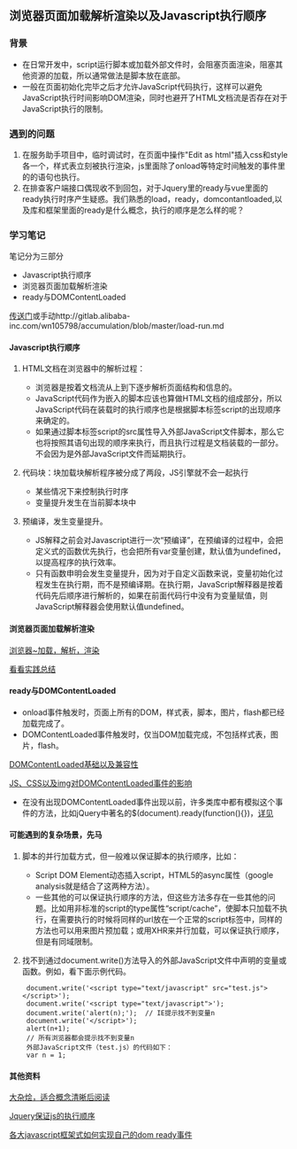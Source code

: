 ## 浏览器页面加载解析渲染以及Javascript执行顺序


### 背景
- 在日常开发中，script运行脚本或加载外部文件时，会阻塞页面渲染，阻塞其他资源的加载，所以通常做法是脚本放在底部。
- 一般在页面初始化完毕之后才允许JavaScript代码执行，这样可以避免JavaScript执行时间影响DOM渲染，同时也避开了HTML文档流是否存在对于JavaScript执行的限制。

### 遇到的问题
1. 在服务助手项目中，临时调试时，在页面中操作"Edit as html"插入css和style各一个，样式表立刻被执行渲染，js里面除了onload等特定时间触发的事件里的的语句也执行。
2. 在排查客户端接口偶现收不到回包，对于Jquery里的ready与vue里面的ready执行时序产生疑惑。我们熟悉的load，ready，domcontantloaded,以及库和框架里面的ready是什么概念，执行的顺序是怎么样的呢？

### 学习笔记
 笔记分为三部分
 
- Javascript执行顺序
- 浏览器页面加载解析渲染
- ready与DOMContentLoaded
	
[传送门](http://gitlab.alibaba-inc.com/wn105798/accumulation/blob/master/load-run.md)或手动http://gitlab.alibaba-inc.com/wn105798/accumulation/blob/master/load-run.md
#### Javascript执行顺序
1. HTML文档在浏览器中的解析过程：
	- 浏览器是按着文档流从上到下逐步解析页面结构和信息的。
	- JavaScript代码作为嵌入的脚本应该也算做HTML文档的组成部分，所以JavaScript代码在装载时的执行顺序也是根据脚本标签script的出现顺序来确定的。
	- 如果通过脚本标签script的src属性导入外部JavaScript文件脚本，那么它也将按照其语句出现的顺序来执行，而且执行过程是文档装载的一部分。不会因为是外部JavaScript文件而延期执行。

2. 代码块：块加载块解析程序被分成了两段，JS引擎就不会一起执行
	- 某些情况下来控制执行时序
	- 变量提升发生在当前脚本块中

3. 预编译，发生变量提升。
	- JS解释之前会对Javascript进行一次“预编译”，在预编译的过程中，会把定义式的函数优先执行，也会把所有var变量创建，默认值为undefined，以提高程序的执行效率。
	- 只有函数申明会发生变量提升，因为对于自定义函数来说，变量初始化过程发生在执行期，而不是预编译期。在执行期，JavaScript解释器是按着代码先后顺序进行解析的，如果在前面代码行中没有为变量赋值，则JavaScript解释器会使用默认值undefined。







#### 浏览器页面加载解析渲染

[浏览器~加载，解析，渲染](http://www.jianshu.com/p/e141d1543143)

[看看实践总结](http://www.atatech.org/articles/51169)
#### ready与DOMContentLoaded
- onload事件触发时，页面上所有的DOM，样式表，脚本，图片，flash都已经加载完成了。
- DOMContentLoaded事件触发时，仅当DOM加载完成，不包括样式表，图片，flash。



[DOMContentLoaded基础以及兼容性](https://developer.mozilla.org/zh-CN/docs/Web/Events/DOMContentLoaded)

[JS、CSS以及img对DOMContentLoaded事件的影响](http://www.alloyteam.com/2014/03/effect-js-css-and-img-event-of-domcontentloaded/)

- 在没有出现DOMContentLoaded事件出现以前，许多类库中都有模拟这个事件的方法，比如jQuery中著名的$(document).ready(function(){})，[详见](http://www.html-js.com/article/Read-jQuery-jQuery-DOM-Ready)



#### 可能遇到的复杂场景，先马
1. 脚本的并行加载方式，但一般难以保证脚本的执行顺序，比如：
	- Script DOM Element动态插入script，HTML5的async属性（google analysis就是结合了这两种方法）。
	- 一些其他的可以保证执行顺序的方法，但这些方法多存在一些其他的问题。比如用非标准的script的type属性“script/cache”，使脚本只加载不执行，在需要执行的时候将同样的url放在一个正常的script标签中，同样的方法也可以用来图片预加载；或用XHR来并行加载，可以保证执行顺序，但是有同域限制。



2. 找不到通过document.write()方法导入的外部JavaScript文件中声明的变量或函数。例如，看下面示例代码。



		document.write('<script type="text/javascript" src="test.js"></script>');
		document.write('<script type="text/javascript">');
		document.write('alert(n);');  // IE提示找不到变量n
		document.write('</script>');
		alert(n+1);                          
		// 所有浏览器都会提示找不到变量n
		外部JavaScript文件（test.js）的代码如下：
		var n = 1;


#### 其他资料
[大杂烩，适合概念清晰后阅读](http://www.51testing.com/html/38/225738-220986.html)

[Jquery保证js的执行顺序](http://www.cnblogs.com/sanshi/archive/2011/03/01/1968275.html)

[各大javascript框架式如何实现自己的dom ready事件](http://www.cnblogs.com/hh54188/archive/2013/03/01/2939426.html)
